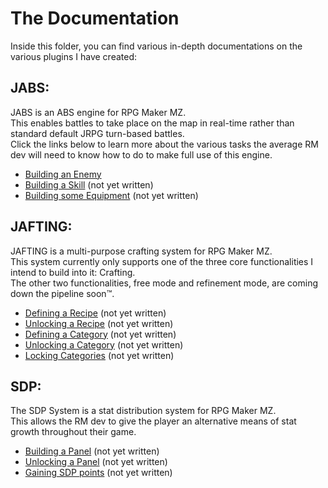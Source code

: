# The Documentation

Inside this folder, you can find various in-depth documentations on the various plugins I have created:

## JABS:
JABS is an ABS engine for RPG Maker MZ.<br/>
This enables battles to take place on the map in real-time rather than standard default JRPG turn-based battles.<br/>
Click the links below to learn more about the various tasks the average RM dev will need to know how to do to make full use of this engine.
- [Building an Enemy](./JABS/JABS_buildingAnEnemy.md)
- [Building a Skill]() (not yet written)
- [Building some Equipment]() (not yet written)

## JAFTING:
JAFTING is a multi-purpose crafting system for RPG Maker MZ.<br/>
This system currently only supports one of the three core functionalities I intend to build into it: Crafting.<br/>
The other two functionalities, free mode and refinement mode, are coming down the pipeline soon™.
- [Defining a Recipe]() (not yet written)
- [Unlocking a Recipe]() (not yet written)
- [Defining a Category]() (not yet written)
- [Unlocking a Category]() (not yet written)
- [Locking Categories]() (not yet written)

## SDP:
The SDP System is a stat distribution system for RPG Maker MZ.<br/>
This allows the RM dev to give the player an alternative means of stat growth throughout their game.
- [Building a Panel]() (not yet written)
- [Unlocking a Panel]() (not yet written)
- [Gaining SDP points]() (not yet written)
